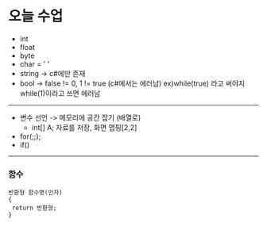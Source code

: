 # 오늘 수업

* int
* float
* byte
* char = ' '
* string -> c#에만 존재 
* bool -> false != 0, 1 != true (c#에서는 에러남) ex)while(true) 라고 써야지 while(1)이라고 쓰면 에러남
--- 
* 변수 선언 -> 메모리에 공간 잡기 (배열로)
  * int[] A; 자료를 저장, 화면 맵핑[2,2]
* for(;;);
* if()
---
### 함수
```
반환형 함수명(인자)
{
 return 반환형;
}
``` 
